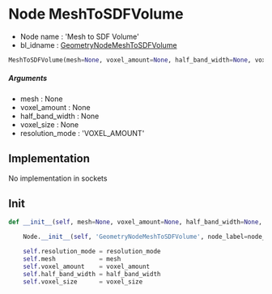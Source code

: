 # Node MeshToSDFVolume

- Node name : 'Mesh to SDF Volume'
- bl_idname : [GeometryNodeMeshToSDFVolume](https://docs.blender.org/api/current/bpy.types.GeometryNodeMeshToSDFVolume.html)


``` python
MeshToSDFVolume(mesh=None, voxel_amount=None, half_band_width=None, voxel_size=None, resolution_mode='VOXEL_AMOUNT', node_label=None, node_color=None)
```
##### Arguments

- mesh : None
- voxel_amount : None
- half_band_width : None
- voxel_size : None
- resolution_mode : 'VOXEL_AMOUNT'

## Implementation

No implementation in sockets

## Init

``` python
def __init__(self, mesh=None, voxel_amount=None, half_band_width=None, voxel_size=None, resolution_mode='VOXEL_AMOUNT', node_label=None, node_color=None):

    Node.__init__(self, 'GeometryNodeMeshToSDFVolume', node_label=node_label, node_color=node_color)

    self.resolution_mode = resolution_mode
    self.mesh            = mesh
    self.voxel_amount    = voxel_amount
    self.half_band_width = half_band_width
    self.voxel_size      = voxel_size
```
